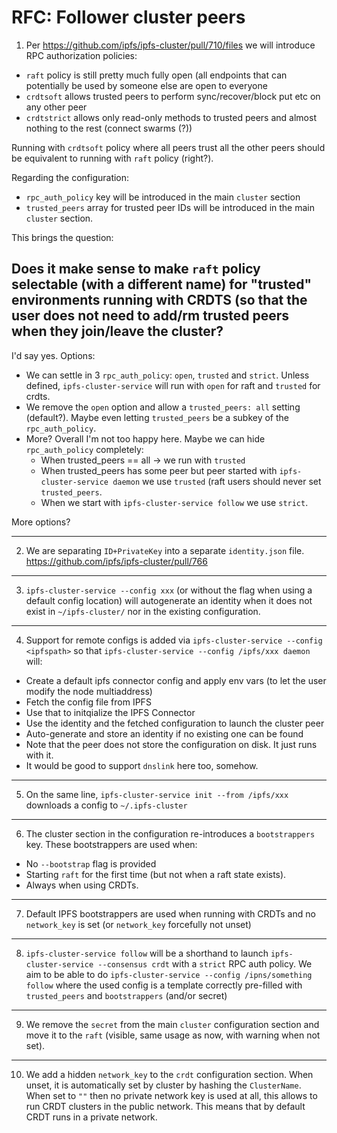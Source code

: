 RFC: Follower cluster peers
===========================


1. Per https://github.com/ipfs/ipfs-cluster/pull/710/files we will introduce
   RPC authorization policies:

  * `raft` policy is still pretty much fully open (all endpoints that can
  potentially be used by someone else are open to everyone
  * `crdtsoft` allows trusted peers to perform sync/recover/block put etc on any other peer
  * `crdtstrict` allows only read-only methods to trusted peers and almost nothing to the rest (connect swarms (?))

Running with `crdtsoft` policy where all peers trust all the other peers
should be equivalent to running with `raft` policy (right?).

Regarding the configuration:

* `rpc_auth_policy` key will be introduced in the main `cluster` section
* `trusted_peers` array for trusted peer IDs will be introduced in the main `cluster` section.

This brings the question:

##  Does it make sense to make `raft` policy selectable (with a different name) for "trusted" environments running with CRDTS (so that the user does not need to add/rm trusted peers when they join/leave the cluster?

I'd say yes. Options:

* We can settle in 3 `rpc_auth_policy`: `open`, `trusted` and `strict`. Unless
  defined, `ipfs-cluster-service` will run with `open` for raft and `trusted`
  for crdts.
* We remove the `open` option and allow a `trusted_peers: all` setting
  (default?). Maybe even letting `trusted_peers` be a subkey of the
  `rpc_auth_policy`.
* More? Overall I'm not too happy here. Maybe we can hide `rpc_auth_policy` completely:
  * When trusted_peers == all -> we run with `trusted`
  * When trusted_peers has some peer but peer started with
    `ipfs-cluster-service daemon` we use `trusted` (raft users should never
    set `trusted_peers`.
  * When we start with `ipfs-cluster-service follow` we use `strict`.

More options?

---

2. We are separating `ID+PrivateKey` into a separate `identity.json`
   file. https://github.com/ipfs/ipfs-cluster/pull/766

---

3. `ipfs-cluster-service --config xxx` (or without the flag when using a
   default config location) will autogenerate an identity when it does not
   exist in `~/ipfs-cluster/` nor in the existing configuration.

---

4. Support for remote configs is added via `ipfs-cluster-service --config
   <ipfspath>` so that `ipfs-cluster-service --config /ipfs/xxx daemon` will:
  * Create a default ipfs connector config and apply env vars (to let the user
    modify the node multiaddress)
  * Fetch the config file from IPFS
  * Use that to initqialize the IPFS Connector
  * Use the identity and the fetched configuration to launch the cluster peer
  * Auto-generate and store an identity if no existing one can be found
  * Note that the peer does not store the configuration on disk. It just runs
    with it.
  * It would be good to support `dnslink` here too, somehow.

---

5. On the same line, `ipfs-cluster-service init --from /ipfs/xxx` downloads a
   config to `~/.ipfs-cluster`

---

6. The cluster section in the configuration re-introduces a `bootstrappers`
   key. These bootstrappers are used when:
  * No `--bootstrap` flag is provided
  * Starting `raft` for the first time (but not when a raft state exists).
  * Always when using CRDTs.

---

7. Default IPFS bootstrappers are used when running with CRDTs and no
   `network_key` is set (or `network_key` forcefully not unset)

---

8. `ipfs-cluster-service follow` will be a shorthand to launch
   `ipfs-cluster-service --consensus crdt` with a `strict` RPC auth policy. We
   aim to be able to do `ipfs-cluster-service --config /ipns/something follow`
   where the used config is a template correctly pre-filled with
   `trusted_peers` and `bootstrappers` (and/or secret)

---

9. We remove the `secret` from the main `cluster` configuration section and
   move it to the `raft` (visible, same usage as now, with warning when not
   set).

---

10. We add a hidden `network_key` to the `crdt` configuration section. When
    unset, it is automatically set by cluster by hashing the
    `ClusterName`. When set to `""` then no private network key is used at
    all, this allows to run CRDT clusters in the public network. This means
    that by default CRDT runs in a private network.
    
